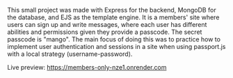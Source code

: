 This small project was made with Express for the backend, MongoDB for the database, and EJS as the template engine. It is a members' site where users can sign up and write messages, where each user has different abilities and permissions given they provide a passcode. The secret passcode is "mango". The main focus of doing this was to practice how to implement user authentication and sessions in a site when using passport.js with a local strategy (username-password).

Live preview: https://members-only-nze1.onrender.com